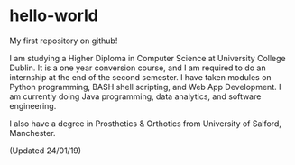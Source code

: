 # hello-world
My first repository on github!

I am studying a Higher Diploma in Computer Science at University College Dublin.  It is a one year conversion course, and I am required to do an internship at the end of the second semester.  I have taken modules on Python programming, BASH shell scripting, and Web App Development.  I am currently doing Java programming, data analytics, and software engineering.

I also have a degree in Prosthetics & Orthotics from University of Salford, Manchester.

(Updated 24/01/19)
